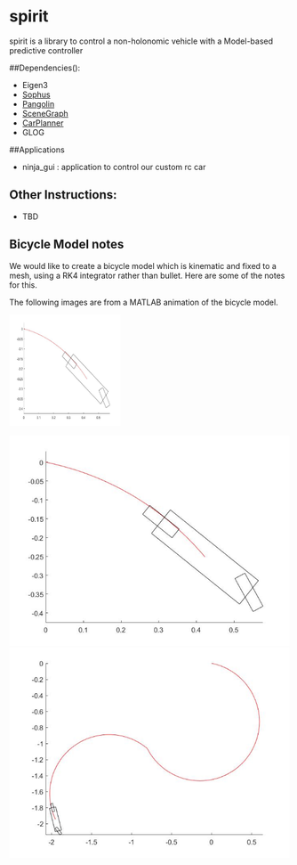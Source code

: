 # spirit
spirit is a library to control a non-holonomic vehicle with a Model-based predictive controller

##Dependencies():
- Eigen3
- [Sophus](https://github.com/arpg/Sophus)
- [Pangolin](https://github.com/arpg/Pangolin)
- [SceneGraph](https://github.com/arpg/SceneGraph)
- [CarPlanner](https://github.com/arpg/CarPlanner)
- GLOG

##Applications
- ninja_gui : application to control our custom rc  car

## Other Instructions:
- TBD

## Bicycle Model notes
We would like to create a bicycle model which is kinematic and fixed to
a mesh, using a RK4 integrator rather than bullet. Here are some of the
notes for this.

The following images are from a MATLAB animation of the bicycle model. 

<img src="bikeSimMATLAB/bike1.jpg" width = "200" height = "200">

![](bikeSimMATLAB/bike1.jpg)
![](bikeSimMATLAB/bike2.jpg)
